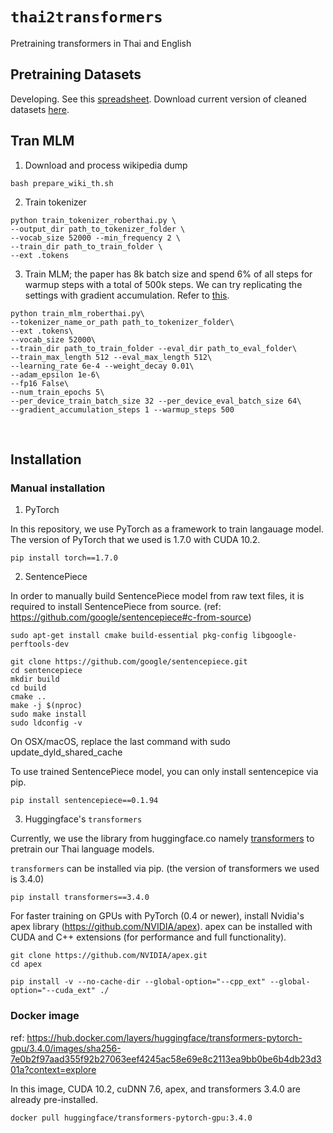 # `thai2transformers`
Pretraining transformers in Thai and English

## Pretraining Datasets

Developing. See this [spreadsheet](https://docs.google.com/spreadsheets/d/1lQ06FT2RvBE8twKzvXeSe4w5CHnU29f8ZWMUcJdmRks/edit?usp=sharing). Download current version of cleaned datasets [here](https://drive.google.com/file/d/1oF7_COZJqGdIaDGMNI1rKdDCOEzVoZHq/view?usp=sharing).

## Tran MLM

1. Download and process wikipedia dump

```
bash prepare_wiki_th.sh
```

2. Train tokenizer

```
python train_tokenizer_roberthai.py \
--output_dir path_to_tokenizer_folder \
--vocab_size 52000 --min_frequency 2 \
--train_dir path_to_train_folder \
--ext .tokens

```

3. Train MLM; the paper has 8k batch size and spend 6% of all steps for warmup steps with a total of 500k steps. We can try replicating the settings with gradient accumulation. Refer to [this](https://arxiv.org/pdf/1907.11692.pdf).

```
python train_mlm_roberthai.py\
--tokenizer_name_or_path path_to_tokenizer_folder\
--ext .tokens\
--vocab_size 52000\
--train_dir path_to_train_folder --eval_dir path_to_eval_folder\
--train_max_length 512 --eval_max_length 512\
--learning_rate 6e-4 --weight_decay 0.01\
--adam_epsilon 1e-6\
--fp16 False\
--num_train_epochs 5\
--per_device_train_batch_size 32 --per_device_eval_batch_size 64\
--gradient_accumulation_steps 1 --warmup_steps 500
```


<br>

## Installation 

### Manual installation

1) PyTorch

In this repository, we use PyTorch as a framework to train langauage model. The version of PyTorch that we used is 1.7.0 with CUDA 10.2.

```
pip install torch==1.7.0
```

2) SentencePiece

In order to manually build SentencePiece model from raw text files, it is required to install SentencePiece from source. (ref: https://github.com/google/sentencepiece#c-from-source)

```
sudo apt-get install cmake build-essential pkg-config libgoogle-perftools-dev

git clone https://github.com/google/sentencepiece.git
cd sentencepiece
mkdir build
cd build
cmake ..
make -j $(nproc)
sudo make install
sudo ldconfig -v
```
On OSX/macOS, replace the last command with sudo update_dyld_shared_cache


To use trained SentencePiece model, you can only install sentencepice via pip.

```
pip install sentencepiece==0.1.94
```


3) Huggingface's `transformers` 


Currently, we use the library from huggingface.co namely [transformers](https://github.com/huggingface/transformers) to pretrain our Thai language models.

`transformers` can be installed via pip. (the version of transformers we used is 3.4.0)

```
pip install transformers==3.4.0
```


For faster training on GPUs with PyTorch (0.4 or newer), install Nvidia's apex library (https://github.com/NVIDIA/apex). apex can be installed with CUDA and C++ extensions (for performance and full functionality).

```
git clone https://github.com/NVIDIA/apex.git
cd apex

pip install -v --no-cache-dir --global-option="--cpp_ext" --global-option="--cuda_ext" ./
```


### Docker image

ref: https://hub.docker.com/layers/huggingface/transformers-pytorch-gpu/3.4.0/images/sha256-7e0b2f97aad355f92b27063eef4245ac58e69e8c2113ea9bb0be6b4db23d301a?context=explore

In this image, CUDA 10.2, cuDNN 7.6, apex, and transformers 3.4.0 are already pre-installed.

```
docker pull huggingface/transformers-pytorch-gpu:3.4.0
```

<br>
<br>
